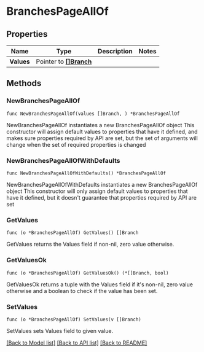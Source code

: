 # BranchesPageAllOf

## Properties

Name | Type | Description | Notes
------------ | ------------- | ------------- | -------------
**Values** | Pointer to [**[]Branch**](branch.md) |  | 

## Methods

### NewBranchesPageAllOf

`func NewBranchesPageAllOf(values []Branch, ) *BranchesPageAllOf`

NewBranchesPageAllOf instantiates a new BranchesPageAllOf object
This constructor will assign default values to properties that have it defined,
and makes sure properties required by API are set, but the set of arguments
will change when the set of required properties is changed

### NewBranchesPageAllOfWithDefaults

`func NewBranchesPageAllOfWithDefaults() *BranchesPageAllOf`

NewBranchesPageAllOfWithDefaults instantiates a new BranchesPageAllOf object
This constructor will only assign default values to properties that have it defined,
but it doesn't guarantee that properties required by API are set

### GetValues

`func (o *BranchesPageAllOf) GetValues() []Branch`

GetValues returns the Values field if non-nil, zero value otherwise.

### GetValuesOk

`func (o *BranchesPageAllOf) GetValuesOk() (*[]Branch, bool)`

GetValuesOk returns a tuple with the Values field if it's non-nil, zero value otherwise
and a boolean to check if the value has been set.

### SetValues

`func (o *BranchesPageAllOf) SetValues(v []Branch)`

SetValues sets Values field to given value.



[[Back to Model list]](../README.md#documentation-for-models) [[Back to API list]](../README.md#documentation-for-api-endpoints) [[Back to README]](../README.md)


